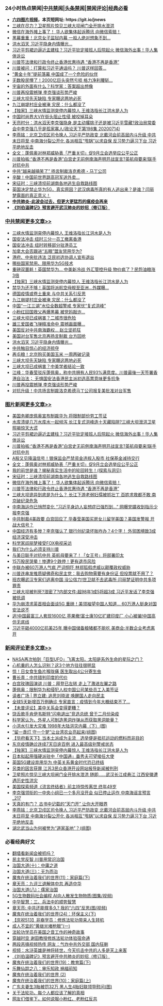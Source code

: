 <div id="tt">
<h3>24小时热点禁闻|<a href="#%E4%B8%AD%E5%85%B1%E7%A6%81%E9%97%BB%E6%9B%B4%E5%A4%9A%E6%96%87%E7%AB%A0">中共禁闻</a>|<a href="#%E5%9B%BE%E7%89%87%E6%96%B0%E9%97%BB%E6%9B%B4%E5%A4%9A%E6%96%87%E7%AB%A0">头条禁闻</a>|<a href="#%E6%96%B0%E9%97%BB%E8%AF%84%E8%AE%BA%E6%9B%B4%E5%A4%9A%E6%96%87%E7%AB%A0">禁闻评论|<a href="#%E5%BF%85%E7%9C%8B%E7%BB%8F%E5%85%B8%E5%A5%BD%E6%96%87">经典必看</a></h3>
<ul>
<li><b><a href="http://d1.bdrive.tk/64.mp4" target="_blank">六四图片视频</a>，本页短网址: https://git.io/jnews</b></li>
<li><a href="https://github.com/fqnews/bnews/blob/master/comments/20200715/1361000.md">三峡在尽力？卫星照片惊见三峡大坝闸门全开排水泄洪</a></li>
<li><a href="https://github.com/fqnews/bnews/blob/master/topimagenews/20200715/1361052.md">微信在海外摊上事了！ 华人欲集体起诉腾讯 向微信索赔！</a></li>
<li><a href="https://github.com/fqnews/bnews/blob/master/cbnews/20200715/1361055.md">黑幕重重！北京女子监狱内幕 一般人绝对想象不到…</a></li>
<li><a href="https://github.com/fqnews/bnews/blob/master/cbnews/20200715/1361224.md">洪水滔天 习近平隐身内情曝光...</a></li>
<li><a href="https://github.com/fqnews/bnews/blob/master/topimagenews/20200715/1361354.md">习近平剪裙边逼近孟建柱？习近平钦定接班人后院起火 微信海外出事！华人集体诉讼</a></li>
<li><a href="https://github.com/fqnews/bnews/blob/master/topimagenews/20200715/1361018.md">川普签法律和行政令终止香港优惠待遇 “香港不再是香港”</a></li>
<li><a href="https://github.com/fqnews/bnews/blob/master/cbnews/20200715/1361076.md">川普被问：打算和习近平通话吗？ 川普这样回答…</a></li>
<li><a href="https://github.com/fqnews/bnews/blob/master/cbnews/20200715/1360974.md">“黄金十年”提前落幕 中国成了一个危险的伙伴</a></li>
<li><a href="https://github.com/fqnews/bnews/blob/master/cnnews/20200715/1361233.md">无数股民懵了！2000亿巨头突然亏损 格力净利腰斩…</a></li>
<li><a href="https://github.com/fqnews/bnews/blob/master/comments/20200715/1361010.md">宇宙的外面有什么？科学家：答案超出想像</a></li>
<li><a href="https://github.com/fqnews/bnews/blob/master/cbnews/20200715/1361148.md">川普再投震撼弹 李克强谈形势严峻</a></li>
<li><a href="https://github.com/fqnews/bnews/blob/master/cbnews/20200715/1361204.md">三峡大坝先天缺陷 专家曝这两地必死</a></li>
<li><a href="https://github.com/fqnews/bnews/blob/master/cbnews/20200715/1361322.md">九江崩堤村庄全被淹 灾民：什么都没了</a></li>
<li><a href="https://github.com/fqnews/bnews/blob/master/comments/20200715/1361348.md">【独家】三峡水情监测突停内幕惊人 王维洛指长江洪水是人为</a></li>
<li><a href="https://github.com/fqnews/bnews/blob/master/cnnews/20200715/1361196.md">中国时尚界大V在街头阻止性侵 被咬掉耳朵</a></li>
<li><a href="https://github.com/fqnews/bnews/blob/master/cbnews/20200715/1361031.md">天亮时分：洪水滔天李克强隐身,是主动撂挑子还是被习近平雪藏?政治局常委会中李克强几乎是孤家寡人(政论天下第198集 20200714)</a></li>
<li><a href="https://github.com/fqnews/bnews/blob/master/comments/20200715/1361283.md">李燕铭：北京卫戍区司令换人 习近平严防政变 北戴河会前高层内斗升级 中共末日将至 中南海分裂公开化 各派相互“甩锅”以求自保 反习势力逼习下台 习近平绝地反击</a></li>
<li><a href="https://github.com/fqnews/bnews/blob/master/topimagenews/20200715/1361089.md">全文：蓬佩奥对林郑威胁表「严重关切」促9月立会选举应公平公正</a></li>
<li><a href="https://github.com/fqnews/bnews/blob/master/topimagenews/20200715/1361328.md">川普拍板:“香港不再是香港”白宫史无前例南海声明开战宣言?英航母要来!联手对抗中共</a></li>
<li><a href="https://github.com/fqnews/bnews/blob/master/cnnews/20200715/1361287.md">中共“越来越搞笑了” 扬言制裁洛克希德・马丁公司</a></li>
<li><a href="https://github.com/fqnews/bnews/blob/master/cnnews/20200715/1361139.md">辛酸！中国前世界跳高冠军送外卖…</a></li>
<li><a href="https://github.com/fqnews/bnews/blob/master/topimagenews/20200715/783299.md">宋征时：三峡溃坝前湖南各地逃生自救路线图</a></li>
<li><a href="https://github.com/fqnews/bnews/blob/master/bannedvideo/20200715/1361171.md">英国决定禁止华为5G，真实原因？武汉病毒所真的有人逃出来？是谁？闫丽梦露面的真正意义！</a></li>
<li><b><a href="https://github.com/fqnews/bnews/blob/master/comments/20200211/1275071.md" target="_blank">中共肺炎-此波会过去，但更大更猛烈的瘟疫会再来</a></b></li>
<li><b><a href="https://github.com/fqnews/bnews/blob/master/comments/20200207/1272816.md" target="_blank">《刘伯温碑记》预言避开武汉肺炎的妙招（修订版）</a></b></li>
</ul>
</div>

<div class="catlist">
<h3><a href="https://github.com/fqnews/bnews/blob/master/cbnews/" target="_blank">中共禁闻</a><span><a href="https://github.com/fqnews/bnews/blob/master/cbnews/" target="_blank" rel="nofollow">更多文章>></a></span></h3>
<ul>
<li><a href="https://github.com/fqnews/bnews/blob/master/cbnews/20200716/1361492.md" target="_blank">三峡水情监测突停内幕惊人 王维洛指长江洪水是人为</a></li>
<li><a href="https://github.com/fqnews/bnews/blob/master/cbnews/20200716/1361474.md" target="_blank">国安法冲击 纽时三分一员工撤离香港</a></li>
<li><a href="https://github.com/fqnews/bnews/blob/master/cbnews/20200716/1361471.md" target="_blank">国安法冲击 纽时转移部分驻港员工</a></li>
<li><a href="https://github.com/fqnews/bnews/blob/master/cbnews/20200716/1361465.md" target="_blank">加拿大会否跟进“五眼”盟友禁用华为?</a></li>
<li><a href="https://github.com/fqnews/bnews/blob/master/cbnews/20200715/1361456.md" target="_blank">港府、中央批违法 泛民初选协调人宣布退出</a></li>
<li><a href="https://github.com/fqnews/bnews/blob/master/cbnews/20200715/1361451.md" target="_blank">哪些国家禁用、限用华为5G技术</a></li>
<li><a href="https://github.com/fqnews/bnews/blob/master/cbnews/20200715/1361380.md" target="_blank">重磅双噩耗！英国禁华为… 中美新冷战 外汇管控升级 物价疯了？民怨油粮涨3倍</a></li>
<li><a href="https://github.com/fqnews/bnews/blob/master/comments/20200715/1361348.md" target="_blank">【独家】三峡水情监测突停内幕惊人 王维洛指长江洪水是人为</a></li>
<li><a href="https://github.com/fqnews/bnews/blob/master/cbnews/20200715/1361329.md" target="_blank">禁华为还不够！英国将派航空母舰至亚洲…外媒曝…</a></li>
<li><a href="https://github.com/fqnews/bnews/blob/master/cbnews/20200715/1361201.md" target="_blank">德国疫情或卷土重来 与中共关系引反思</a></li>
<li><a href="https://github.com/fqnews/bnews/blob/master/cbnews/20200715/1361322.md" target="_blank">九江崩堤村庄全被淹 灾民：什么都没了</a></li>
<li><a href="https://github.com/fqnews/bnews/blob/master/cbnews/20200715/1361299.md" target="_blank">中国“一江三湖”水位全数超警戒 专家忧“复式洪峰”</a></li>
<li><a href="https://github.com/fqnews/bnews/blob/master/cbnews/20200715/1361298.md" target="_blank">小粉红回国救父再爆黑幕 被党妈敲诈…</a></li>
<li><a href="https://github.com/fqnews/bnews/blob/master/cbnews/20200715/1361206.md" target="_blank">三峡大坝已成祸害？二城市很危险</a></li>
<li><a href="https://github.com/fqnews/bnews/blob/master/cbnews/20200715/1361281.md" target="_blank">雄三爱国者飞弹精准命中 震撼画面曝&#8230;</a></li>
<li><a href="https://github.com/fqnews/bnews/blob/master/cbnews/20200715/1361250.md" target="_blank">美国反对中共南海霸权… 赵立坚抓狂</a></li>
<li><a href="https://github.com/fqnews/bnews/blob/master/cbnews/20200715/1361242.md" target="_blank">美国对台军售北京再扬言制裁 台方回呛</a></li>
<li><a href="https://github.com/fqnews/bnews/blob/master/cbnews/20200715/1361224.md" target="_blank">洪水滔天 习近平隐身内情曝光&#8230;</a></li>
<li><a href="https://github.com/fqnews/bnews/blob/master/cbnews/20200715/1361223.md" target="_blank">中共触目惊心的经济掠夺</a></li>
<li><a href="https://github.com/fqnews/bnews/blob/master/cbnews/20200715/1361208.md" target="_blank">再屯粮！北京购买美国玉米 一周两破记录</a></li>
<li><a href="https://github.com/fqnews/bnews/blob/master/cbnews/20200715/1361204.md" target="_blank">三峡大坝先天缺陷 专家曝这两地必死</a></li>
<li><a href="https://github.com/fqnews/bnews/blob/master/cbnews/20200715/1361203.md" target="_blank">三峡大坝已成祸害？中美学者结论一致</a></li>
<li><a href="https://github.com/fqnews/bnews/blob/master/cbnews/20200715/1361190.md" target="_blank">江峰：华春莹驳斥蓬佩奥，称中共拥有人民93%满意度。川普最後一天签署香港自治法； 无惧国安法香港民主派初选高票意味更多抗争</a></li>
<li><a href="https://github.com/fqnews/bnews/blob/master/cbnews/20200715/1361148.md" target="_blank">川普再投震撼弹 李克强谈形势严峻</a></li>
<li><a href="https://github.com/fqnews/bnews/blob/master/cbnews/20200715/1361122.md" target="_blank">对抗升级！中共扬言制裁洛克希德马丁公司报复美批准对台军售</a></li>

</ul>
</div>
<div class="catlist">
<h3><a href="https://github.com/fqnews/bnews/blob/master/topimagenews/" target="_blank">图片新闻</a><span><a href="https://github.com/fqnews/bnews/blob/master/topimagenews/" target="_blank" rel="nofollow">更多文章>></a></span></h3>
<ul>
<li><a href="https://github.com/fqnews/bnews/blob/master/topimagenews/20200716/1361473.md" target="_blank">美国务卿庞佩奥宣布制裁华为 将限制部份劳工签证</a></li>
<li><a href="https://github.com/fqnews/bnews/blob/master/topimagenews/20200715/1361448.md" target="_blank">水库溃堤几万水库水一起倾泻 长江复式洪峰连十天藏陷阱?三峡大坝泄洪卫星照揭惊天大谎</a></li>
<li><a href="https://github.com/fqnews/bnews/blob/master/topimagenews/20200715/1361354.md" target="_blank">习近平剪裙边逼近孟建柱？习近平钦定接班人后院起火 微信海外出事！华人集体诉讼</a></li>
<li><a href="https://github.com/fqnews/bnews/blob/master/topimagenews/20200715/1361328.md" target="_blank">川普拍板:“香港不再是香港”白宫史无前例南海声明开战宣言?英航母要来!联手对抗中共</a></li>
<li><a href="https://github.com/fqnews/bnews/blob/master/topimagenews/20200715/1361266.md" target="_blank">A股又见降温信号！银保监会严禁资金违规入股市 社保基金减持交行</a></li>
<li><a href="https://github.com/fqnews/bnews/blob/master/topimagenews/20200715/1361089.md" target="_blank">全文：蓬佩奥对林郑威胁表「严重关切」促9月立会选举应公平公正</a></li>
<li><a href="https://github.com/fqnews/bnews/blob/master/comments/20200715/1359453.md" target="_blank">我的前世是谁？揭秘真实生活中的轮回转生！(探索与洞见)</a></li>
<li><a href="https://github.com/fqnews/bnews/blob/master/topimagenews/20200715/783299.md" target="_blank">宋征时：三峡溃坝前湖南各地逃生自救路线图</a></li>
<li><a href="https://github.com/fqnews/bnews/blob/master/topimagenews/20200715/1361052.md" target="_blank">微信在海外摊上事了！ 华人欲集体起诉腾讯 向微信索赔！</a></li>
<li><a href="https://github.com/fqnews/bnews/blob/master/topimagenews/20200715/1361018.md" target="_blank">川普签法律和行政令终止香港优惠待遇 “香港不再是香港”</a></li>
<li><a href="https://github.com/fqnews/bnews/blob/master/topimagenews/20200714/1360933.md" target="_blank">三峡大坝诡异到底是为什么？ 长江下游老弱妇孺被抓壮丁 百姓求救都不敢 南京破纪录危急</a></li>
<li><a href="https://github.com/fqnews/bnews/blob/master/topimagenews/20200714/1360912.md" target="_blank">中南海运作已悄然变化 “习近平身边人妄想症已强烈到&#8230;” 网曝党媒收到指示少报李克强</a></li>
<li><a href="https://github.com/fqnews/bnews/blob/master/topimagenews/20200714/1360849.md" target="_blank">中共制裁4美政要 白宫回应了 华春莹美国买房女儿留学美国？美国发警报 开战大信号？</a></li>
<li><a href="https://github.com/fqnews/bnews/blob/master/topimagenews/20200714/1360792.md" target="_blank">中国经济有多惨？李克强认了 银行创纪录坏账咋办？4个字！ 外贸困境致3成经济深受冲击</a></li>
<li><a href="https://github.com/fqnews/bnews/blob/master/topimagenews/20200714/1360791.md" target="_blank">科学家阎丽梦接受FOX电视采访</a></li>
<li><a href="https://github.com/fqnews/bnews/blob/master/comments/20200714/1360726.md" target="_blank">我们为什么必须支持川普</a></li>
<li><a href="https://github.com/fqnews/bnews/blob/master/topimagenews/20200714/1360708.md" target="_blank">与美日联手对抗中共 英航母要来了！「女王号」将部署印太</a></li>
<li><a href="https://github.com/fqnews/bnews/blob/master/topimagenews/20200714/1360691.md" target="_blank">15万股民哭晕！惨遭9个跌停！更有退市风险</a></li>
<li><a href="https://github.com/fqnews/bnews/blob/master/topimagenews/20200714/1360585.md" target="_blank">中联办被60万港人气疯 严词恫吓 林郑狐假虎威以颠覆政权威胁</a></li>
<li><a href="https://github.com/fqnews/bnews/blob/master/topimagenews/20200714/1360387.md" target="_blank">川普连串发推质疑佛奇和民主党：我去购物需要有身份证 但投票就不用了？</a></li>
<li><a href="https://github.com/fqnews/bnews/blob/master/topimagenews/20200713/1360347.md" target="_blank">班农曝武汉专家们逃离中国 没公信力!世卫就不去武毒所 闫丽梦证明中共多项罪责</a></li>
<li><a href="https://github.com/fqnews/bnews/blob/master/topimagenews/20200713/1360343.md" target="_blank">三峡大坝被判死?泄密了?内部文件:超98年1成5将超3成 习近平发话了李克强被低调</a></li>
<li><a href="https://github.com/fqnews/bnews/blob/master/topimagenews/20200713/1360252.md" target="_blank">华为崩溃求英首相会面谈5G 重磅！美领袖望中国人知道&#8230; 60万港人挺身对国安法说不</a></li>
<li><a href="https://github.com/fqnews/bnews/blob/master/topimagenews/20200713/1360245.md" target="_blank">逃!中国最富三人套现1600亿 苹果撤!富士康10亿扩建印度厂 小心被骗!中国高仿无底线</a></li>
<li><a href="https://github.com/fqnews/bnews/blob/master/topimagenews/20200713/1360208.md" target="_blank">习近平砸4000亿抗美25年 曝中国储备粮猪都不能吃 美商会:半数企业考虑离开</a></li>

</ul>
</div>
<div class="catlist">
<h3><a href="https://github.com/fqnews/bnews/blob/master/comments/" target="_blank">新闻评论</a><span><a href="https://github.com/fqnews/bnews/blob/master/comments/" target="_blank" rel="nofollow">更多文章>></a></span></h3>
<ul>
<li><a href="https://github.com/fqnews/bnews/blob/master/comments/20200716/1361489.md" target="_blank">NASA再次拍到「巨型UFO」飞离太阳，太阳是系外生命的星际之门？</a></li>
<li><a href="https://github.com/fqnews/bnews/blob/master/comments/20200716/1361487.md" target="_blank">心机重的人怎么识别？这3个地方往往很明显</a></li>
<li><a href="https://github.com/fqnews/bnews/blob/master/comments/20200716/1361486.md" target="_blank">惊！日女食生鱼片喉咙痛  医生取出4公分寄生虫</a></li>
<li><a href="https://github.com/fqnews/bnews/blob/master/comments/20200716/1361481.md" target="_blank">曹长青：中共错判印度的代价</a></li>
<li><a href="https://github.com/fqnews/bnews/blob/master/comments/20200716/1361470.md" target="_blank">白宫玫瑰园演讲 川普：拜登已左转 走上了激进左翼之路</a></li>
<li><a href="https://github.com/fqnews/bnews/blob/master/comments/20200716/1361469.md" target="_blank">蓬佩奥：限制华为和侵犯人权中国公司某些员工入美签证</a></li>
<li><a href="https://github.com/fqnews/bnews/blob/master/comments/20200715/1361460.md" target="_blank">读者广场 | 界立建: 追思刘晓波 唤醒国人走向民主</a></li>
<li><a href="https://github.com/fqnews/bnews/blob/master/comments/20200715/1361455.md" target="_blank">全球5天新增百万例确诊 专家直言：疫情到今年大概结束不了&#8230;</a></li>
<li><a href="https://github.com/fqnews/bnews/blob/master/comments/20200715/1361420.md" target="_blank">【未普评论】美中关系会变得更糟？</a></li>
<li><a href="https://github.com/fqnews/bnews/blob/master/comments/20200715/1361418.md" target="_blank">饶舌歌手肯伊韦斯特“闪电退出”竞选总统 曾于二月份染疫</a></li>
<li><a href="https://github.com/fqnews/bnews/blob/master/comments/20200715/1361403.md" target="_blank">科学家认为，外星人可制造黑洞炸弹从而获取黑洞能量？</a></li>
<li><a href="https://github.com/fqnews/bnews/blob/master/comments/20200715/1361395.md" target="_blank">小洪水引发大灾难 1998年大陆洪灾内幕（下）(图)</a></li>
<li><a href="https://github.com/fqnews/bnews/blob/master/comments/20200715/1361379.md" target="_blank">“留一盏灯 守一个梦”让台湾农业亮起来(组图)</a></li>
<li><a href="https://github.com/fqnews/bnews/blob/master/comments/20200715/1361365.md" target="_blank">【华府看天下】当本土派成为主流　选举便是抵抗运动的燃料而非目的</a></li>
<li><a href="https://github.com/fqnews/bnews/blob/master/comments/20200715/1361362.md" target="_blank">东京疫情确诊连续7天日逾百例 进入最高级别警戒状态</a></li>
<li><a href="https://github.com/fqnews/bnews/blob/master/comments/20200715/1361348.md" target="_blank">【独家】三峡水情监测突停内幕惊人 王维洛指长江洪水是人为</a></li>
<li><a href="https://github.com/fqnews/bnews/blob/master/comments/20200715/1361330.md" target="_blank">日本拟起用强硬派驻中「中国通」垂秀夫可望接任大使</a></li>
<li><a href="https://github.com/fqnews/bnews/blob/master/comments/20200715/1361325.md" target="_blank">英国5G建设弃用华为   中英关系黄金时代恐已终结</a></li>
<li><a href="https://github.com/fqnews/bnews/blob/master/comments/20200715/1361301.md" target="_blank">另类的因言获罪 江苏3民众香港开设网站报导新闻被判刑</a></li>
<li><a href="https://github.com/fqnews/bnews/blob/master/comments/20200715/1361296.md" target="_blank">卫星照片惊见三峡大坝闸门全开排水泄洪 随即……武汉长江成悬江 江西安徽遭遇历史性洪灾</a></li>
<li><a href="https://github.com/fqnews/bnews/blob/master/comments/20200715/1361294.md" target="_blank">美国探索频道《流言终结者》前主持惊传离世  终年49岁</a></li>
<li><a href="https://github.com/fqnews/bnews/blob/master/comments/20200715/1361290.md" target="_blank">李克强领衔的一中央小组已一个多月没开会 似已停止运作 中南海谣言预言_217</a></li>
<li><a href="https://github.com/fqnews/bnews/blob/master/comments/20200715/1361289.md" target="_blank">天真的有门？  古书中记载的“天门开” 让你大开眼界</a></li>
<li><a href="https://github.com/fqnews/bnews/blob/master/comments/20200715/1361283.md" target="_blank">李燕铭：北京卫戍区司令换人 习近平严防政变 北戴河会前高层内斗升级 中共末日将至 中南海分裂公开化 各派相互“甩锅”以求自保 反习势力逼习下台 习近平绝地反击</a></li>
<li><a href="https://github.com/fqnews/bnews/blob/master/comments/20200715/1361280.md" target="_blank">湖北武当山为何被誉为“道家圣地”？(组图)</a></li>

</ul>
</div>

<div class="catlist">
<h3>必看经典好文</h3>
<ul>
<li><a href="https://github.com/fqnews/bnews/blob/master/fanqiang/20200616/1345793.md" target="_blank">翻墙看新闻会被抓吗？</a></li>
<li><a href="https://github.com/fqnews/bnews/blob/master/comments/20200621/1348236.md" target="_blank">民主党反智 川普用常识治国</a></li>
<li><a href="https://github.com/fqnews/bnews/blob/master/cbnews/20180316/915423.md" target="_blank">治国大道(十)：中庸之道</a></li>
<li><a href="https://github.com/fqnews/bnews/blob/master/cbnews/20180309/912114.md" target="_blank">治国大道(三)：无为而治</a></li>
<li><a href="https://github.com/fqnews/bnews/blob/master/topimagenews/20180530/950691.md" target="_blank">魔鬼在统治着我们的世界(11)：家庭篇(下)</a></li>
<li><a href="https://github.com/fqnews/bnews/blob/master/comments/20131119/1029445.md" target="_blank">章天亮：九评三退解体中共 再造中华</a></li>
<li><a href="https://github.com/fqnews/bnews/blob/master/cbnews/20190424/914482.md" target="_blank">治国大道(八)：儒家治国</a></li>
<li><a href="https://github.com/fqnews/bnews/blob/master/topimagenews/20200527/1335347.md" target="_blank">5G生物数码社会编程 AI向人散发生物物质(图集/视频)</a></li>
<li><a href="https://github.com/fqnews/bnews/blob/master/comments/20200605/783248.md" target="_blank">中华智慧：三、兵法中的顺势智慧</a></li>
<li><a href="https://github.com/fqnews/bnews/blob/master/comments/20200607/1341003.md" target="_blank">章天亮: 中共还能撑多久? 我的“六四”反思(图/视频)</a></li>
<li><a href="https://github.com/fqnews/bnews/blob/master/cbnews/20180907/994846.md" target="_blank">魔鬼在统治着我们的世界(24)：环保主义(下)</a></li>
<li><a href="https://github.com/fqnews/bnews/blob/master/cbnews/20200518/1330564.md" target="_blank">【庆祝513】非裔学员：修炼法轮功带来人生转机</a></li>
<li><a href="https://github.com/fqnews/bnews/blob/master/lifebaike/20200527/1334909.md" target="_blank">成人不宜的“黄继光堵枪眼”(一)</a></li>
<li><a href="https://github.com/fqnews/bnews/blob/master/comments/20200511/1326751.md" target="_blank">法轮功学员在美国之音工作的神奇故事</a></li>
<li><a href="https://github.com/fqnews/bnews/blob/master/comments/20200511/1322384.md" target="_blank">穿越时空 谢田教授修炼法轮功体验宿命通</a></li>
<li><a href="https://github.com/fqnews/bnews/blob/master/cbnews/20200703/1355059.md" target="_blank">两段恶搞视频热传 网友：气炸中共外交部 国内狂删</a></li>
<li><a href="https://github.com/fqnews/bnews/blob/master/comments/20200623/1273653.md" target="_blank">视频：水浒英雄是神将转世，今天抗击中共的人多是天上来客</a></li>
<li><a href="https://github.com/fqnews/bnews/blob/master/comments/20200207/1272816.md" target="_blank">《刘伯温碑记》预言避开中共肺炎的妙招（修订版）</a></li>
<li><a href="https://github.com/fqnews/bnews/blob/master/comments/20180716/972458.md" target="_blank">魔鬼在统治着我们的世界(19)：教育篇(下)</a></li>
<li><a href="https://github.com/fqnews/bnews/blob/master/tculture/20170717/792953.md" target="_blank">乐舞仙踪之八：审乐知政 祸福前知</a></li>
<li><a href="https://github.com/fqnews/bnews/blob/master/topimagenews/20180520/944940.md" target="_blank">魔鬼在统治着我们的世界 (2)</a></li>
<li><a href="https://github.com/fqnews/bnews/blob/master/topimagenews/20180529/950153.md" target="_blank">魔鬼在统治着我们的世界(10)：家庭篇(上)</a></li>
<li><a href="https://github.com/fqnews/bnews/blob/master/cbnews/20200611/1343037.md" target="_blank">广东夫妻生3胎被罚32万 黑人生4胎妇联领导慰问(图)</a></li>
<li><a href="https://github.com/fqnews/bnews/blob/master/topimagenews/20161125/619230.md" target="_blank">关于法轮功，每个人都应该了解的真相</a></li>
<li><a href="https://github.com/fqnews/bnews/blob/master/comments/20200712/1359630.md" target="_blank">网友们借鉴下，如何说服小粉红、老粉红反共</a></li>

</ul>
</div>